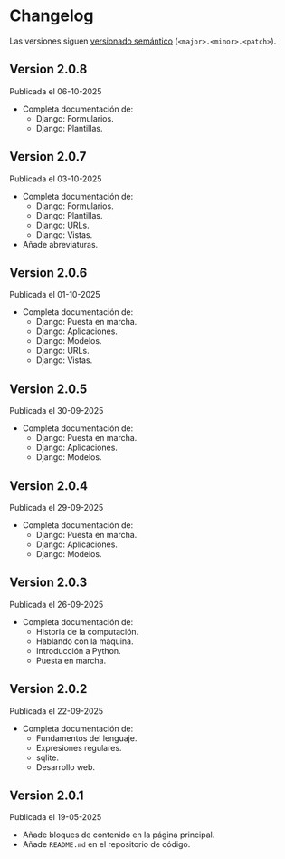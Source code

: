 # Changelog

Las versiones siguen [versionado semántico](https://semver.org/) (`<major>.<minor>.<patch>`).

## Version 2.0.8

Publicada el 06-10-2025

- Completa documentación de:
  - Django: Formularios.
  - Django: Plantillas.

## Version 2.0.7

Publicada el 03-10-2025

- Completa documentación de:
  - Django: Formularios.
  - Django: Plantillas.
  - Django: URLs.
  - Django: Vistas.
- Añade abreviaturas.

## Version 2.0.6

Publicada el 01-10-2025

- Completa documentación de:
  - Django: Puesta en marcha.
  - Django: Aplicaciones.
  - Django: Modelos.
  - Django: URLs.
  - Django: Vistas.

## Version 2.0.5

Publicada el 30-09-2025

- Completa documentación de:
  - Django: Puesta en marcha.
  - Django: Aplicaciones.
  - Django: Modelos.

## Version 2.0.4

Publicada el 29-09-2025

- Completa documentación de:
  - Django: Puesta en marcha.
  - Django: Aplicaciones.
  - Django: Modelos.

## Version 2.0.3

Publicada el 26-09-2025

- Completa documentación de:
  - Historia de la computación.
  - Hablando con la máquina.
  - Introducción a Python.
  - Puesta en marcha.

## Version 2.0.2

Publicada el 22-09-2025

- Completa documentación de:
    - Fundamentos del lenguaje.
    - Expresiones regulares.
    - sqlite.
    - Desarrollo web.

## Version 2.0.1

Publicada el 19-05-2025

- Añade bloques de contenido en la página principal.
- Añade `README.md` en el repositorio de código.
